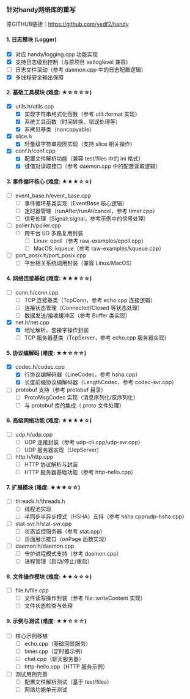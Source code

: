 ### 针对handy网络库的重写
原GITHUB链接：https://github.com/yedf2/handy

#### 1. 日志模块 (Logger)

- [x] 对应 handy/logging.cpp 功能实现
- [x] 支持日志级别控制（与原项目 setloglevel 兼容）
- [ ] 日志文件滚动（参考 daemon.cpp 中的日志配置逻辑）
- [x] 多线程安全输出保障

#### 2. 基础工具模块 (难度: ★☆☆☆☆)

- [x] utils.h/utils.cpp
  - [x] 实现字符串格式化函数（参考 util::format 实现）
  - [x] 系统工具函数（时间转换、错误处理等）
  - [x] 非拷贝基类（noncopyable）
- [x] slice.h
  - [x] 轻量级字符串视图实现（支持 slice 相关操作）
- [x] conf.h/conf.cpp
  - [x] 配置文件解析功能（兼容 test/files 中的 ini 格式）
  - [x] 键值对读取接口（参考 daemon.cpp 中的配置读取逻辑）

#### 3. 事件循环核心 (难度: ★★★☆☆)

- [ ] event_base.h/event_base.cpp
  - [ ] 事件循环基类实现（EventBase 核心逻辑）
  - [ ] 定时器管理（runAfter/runAt/cancel，参考 timer.cpp）
  - [ ] 信号处理（Signal::signal，参考示例中的信号处理）
- [ ] poller.h/poller.cpp
  - [ ] 跨平台 I/O 多路复用封装
    - [ ] Linux: epoll（参考 raw-examples/epoll.cpp）
    - [ ] MacOS: kqueue（参考 raw-examples/kqueue.cpp）
- [ ] port_posix.h/port_posix.cpp
  - [ ] 平台相关系统调用封装（兼容 Linux/MacOS）

#### 4. 网络连接基础 (难度: ★★★☆☆)

- [ ] conn.h/conn.cpp
  - [ ] TCP 连接基类（TcpConn，参考 echo.cpp 连接逻辑）
  - [ ] 连接状态管理（Connected/Closed 等状态处理）
  - [ ] 数据发送/接收缓冲区（参考 Buffer 类实现）
- [x] net.h/net.cpp
  - [x] 地址解析、套接字操作封装
  - [ ] TCP 服务器基类（TcpServer，参考 echo.cpp 服务器实现）

#### 5. 协议编解码 (难度: ★★☆☆☆)

- [x] codec.h/codec.cpp
  - [x] 行协议编解码器（LineCodec，参考 hsha.cpp）
  - [x] 长度前缀协议编解码器（LengthCodec，参考 codec-svr.cpp）
- [ ] protobuf 支持（参考 protobuf 目录）
  - [ ] ProtoMsgCodec 实现（消息序列化/反序列化）
  - [ ] 与 protobuf 库的集成（.proto 文件处理）

#### 6. 高级网络功能 (难度: ★★★★☆)

- [ ] udp.h/udp.cpp
  - [ ] UDP 连接封装（参考 udp-cli.cpp/udp-svr.cpp）
  - [ ] UDP 服务器实现（UdpServer）
- [ ] http.h/http.cpp
  - [ ] HTTP 协议解析与封装
  - [ ] HTTP 服务器基础功能（参考 http-hello.cpp）

#### 7. 扩展模块 (难度: ★★★☆☆)

- [ ] threads.h/threads.h
  - [ ] 线程池实现
  - [ ] 半同步半异步模式（HSHA）支持（参考 hsha.cpp/udp-hsha.cpp）
- [ ] stat-svr.h/stat-svr.cpp
  - [ ] 状态监控服务器（参考 stat.cpp）
  - [ ] 页面展示接口（onPage 函数实现）
- [ ] daemon.h/daemon.cpp
  - [ ] 守护进程模式支持（参考 daemon.cpp）
  - [ ] 进程管理（启动/停止/重启）

#### 8. 文件操作模块 (难度: ★★☆☆☆)

- [ ] file.h/file.cpp
  - [ ] 文件读写操作封装（参考 file::writeContent 实现）
  - [ ] 文件状态检查与处理

#### 9. 示例与测试 (难度: ★★☆☆☆)

- [ ] 核心示例移植
  - [ ] echo.cpp（基础回显服务）
  - [ ] timer.cpp（定时器示例）
  - [ ] chat.cpp（聊天服务器）
  - [ ] http-hello.cpp（HTTP 服务示例）
- [ ] 测试用例完善
  - [ ] 配置文件解析测试（基于 test/files）
  - [ ] 网络功能单元测试